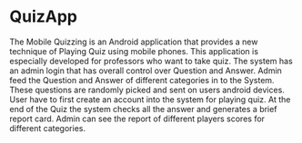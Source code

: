 # QuizApp
The Mobile Quizzing is an Android application that provides a new technique of Playing Quiz using mobile phones. 
This application is especially developed for professors who want to take quiz. 
The system has an admin login that has overall control over Question and Answer.
Admin feed the Question and Answer of different categories in to the System. 
These questions are randomly picked and sent on users android devices. 
User have to first create an account into the system for playing quiz. 
At the end of the Quiz the system checks all the answer and generates a brief report card.
Admin can see the report of different players scores for different categories.
